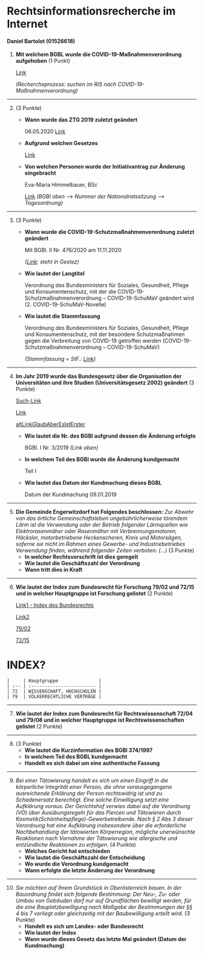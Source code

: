 # Rechtsinformationsrecherche im Internet

#### Daniel Bartolot (01526618)

1.  **Mit welchem BGBL wurde die COVID-19-Maßnahmenverordnung aufgehoben**
    (1 Punkt)

    [Link](https://www.ris.bka.gv.at/eli/bgbl/ii/2020/463/P19/NOR40227288?Abfrage=Bundesnormen&Kundmachungsorgan=&Index=&Titel=&Gesetzesnummer=&VonArtikel=&BisArtikel=&VonParagraf=&BisParagraf=&VonAnlage=&BisAnlage=&Typ=&Kundmachungsnummer=&Unterzeichnungsdatum=&FassungVom=15.11.2020&VonInkrafttretedatum=&BisInkrafttretedatum=&VonAusserkrafttretedatum=&BisAusserkrafttretedatum=&NormabschnittnummerKombination=Und&ImRisSeitVonDatum=&ImRisSeitBisDatum=&ImRisSeit=Undefined&ResultPageSize=100&Suchworte=COVID-19-Ma%c3%9fnahmenverordnung&Position=1&SkipToDocumentPage=true&ResultFunctionToken=6ffec48b-fdd2-411d-92e0-7f58da31cb80)

    _(Rechercheprozess: suchen im RIS nach COVID-19-Maßnahmenverordnung)_


---

2.  (3 Punkte)

    -   **Wann wurde das ZTG 2019 zuletzt geändert**

        06.05.2020
        [Link](https://www.ris.bka.gv.at/eli/bgbl/i/2019/29/P119/NOR40223108?ResultFunctionToken=32f95389-8e0d-4455-b95d-6becedbebdf4&Position=1&Sort=1%7cDesc&Abfrage=Bundesnormen&Kundmachungsorgan=&Index=&Titel=&Gesetzesnummer=&VonArtikel=&BisArtikel=&VonParagraf=&BisParagraf=&VonAnlage=&BisAnlage=&Typ=&Kundmachungsnummer=&Unterzeichnungsdatum=&FassungVom=16.11.2020&VonInkrafttretedatum=&BisInkrafttretedatum=&VonAusserkrafttretedatum=&BisAusserkrafttretedatum=&NormabschnittnummerKombination=Und&ImRisSeitVonDatum=&ImRisSeitBisDatum=&ImRisSeit=Undefined&ResultPageSize=100&Suchworte=Ziviltechnikergesetz)

    -   **Aufgrund welchen Gesetzes**

        [Link](https://www.ris.bka.gv.at/NormDokument.wxe?Abfrage=Bundesnormen&Gesetzesnummer=20010625&FassungVom=2020-11-16&Artikel=&Paragraf=118&Anlage=&Uebergangsrecht=)

    -   **Von welchen Personen wurde der Initiativantrag zur Änderung eingebracht**

        Eva-Maria Himmelbauer, BSc

        [Link](https://www.parlament.gv.at/PAKT/VHG/XXVI/NRSITZ/NRSITZ_00068/TO_03861997.pdf)
        _(BGBl oben --> Nummer der Nationalratssitzung --> Tagesordnung)_

---

3.  (3 Punkte)

    -   **Wann wurde die COVID-19-Schutzmaßnahmenverordnung zuletzt geändert**

        Mit BGBl. II Nr. 476/2020 am 11.11.2020

        _([Link](https://www.ris.bka.gv.at/Ergebnis.wxe?Abfrage=Bundesnormen&Kundmachungsorgan=&Index=&Titel=&Gesetzesnummer=&VonArtikel=&BisArtikel=&VonParagraf=&BisParagraf=&VonAnlage=&BisAnlage=&Typ=&Kundmachungsnummer=&Unterzeichnungsdatum=&FassungVom=16.11.2020&VonInkrafttretedatum=&BisInkrafttretedatum=&VonAusserkrafttretedatum=&BisAusserkrafttretedatum=&NormabschnittnummerKombination=Und&ImRisSeitVonDatum=&ImRisSeitBisDatum=&ImRisSeit=Undefined&ResultPageSize=100&Suchworte=COVID-19-Schutzma%c3%9fnahmenverordnung&Position=1&SkipToDocumentPage=true):
        steht in Gestez)_

    -   **Wie lautet der Langtitel**

        Verordnung des Bundesministers für Soziales, Gesundheit, Pflege und Konsumentenschutz, mit der die COVID-19-Schutzmaßnahmenverordnung – COVID-19-SchuMaV geändert wird (2. COVID-19-SchuMaV-Novelle)

    -   **Wie lautet die Stammfassung**

        Verordnung des Bundesministers für Soziales, Gesundheit, Pflege und Konsumentenschutz, mit der besondere Schutzmaßnahmen gegen die Verbreitung von COVID-19 getroffen werden (COVID-19-Schutzmaßnahmenverordnung – COVID-19-SchuMaV)

        _(Stammfassung = StF.: [Link](https://www.ris.bka.gv.at/eli/bgbl/II/2020/463))_

---

4.  **Im Jahr 2019 wurde das Bundesgesetz über die Organisation
    der Universitäten und ihre Studien (Universitätsgesetz 2002) geändert**
    (3 Punkte)

    [Such-Link](https://www.ris.bka.gv.at/Ergebnis.wxe?Abfrage=Bundesnormen&Kundmachungsorgan=&Index=&Titel=&Gesetzesnummer=&VonArtikel=&BisArtikel=&VonParagraf=&BisParagraf=&VonAnlage=&BisAnlage=&Typ=&Kundmachungsnummer=&Unterzeichnungsdatum=&FassungVom=16.11.2020&VonInkrafttretedatum=&BisInkrafttretedatum=&VonAusserkrafttretedatum=&BisAusserkrafttretedatum=&NormabschnittnummerKombination=Und&ImRisSeitVonDatum=&ImRisSeitBisDatum=&ImRisSeit=Undefined&ResultPageSize=100&Suchworte=Universit%c3%a4tsgesetz+2002&Position=1&Sort=1%7cDesc)

    [Link](https://www.ris.bka.gv.at/eli/bgbl/i/2002/120/P6/NOR40211287?ResultFunctionToken=e894f130-74b5-41b2-88d5-f07a1910baed&Position=1&Sort=1%7cDesc&Abfrage=Bundesnormen&Kundmachungsorgan=&Index=&Titel=&Gesetzesnummer=&VonArtikel=&BisArtikel=&VonParagraf=&BisParagraf=&VonAnlage=&BisAnlage=&Typ=&Kundmachungsnummer=&Unterzeichnungsdatum=&FassungVom=16.11.2020&VonInkrafttretedatum=&BisInkrafttretedatum=&VonAusserkrafttretedatum=&BisAusserkrafttretedatum=&NormabschnittnummerKombination=Und&ImRisSeitVonDatum=&ImRisSeitBisDatum=&ImRisSeit=Undefined&ResultPageSize=100&Suchworte=Universit%c3%a4tsgesetz+2002)

    [altLinkGlaubAberEsIstErster](https://www.ris.bka.gv.at/eli/bgbl/i/2002/120/P143/NOR40211288?ResultFunctionToken=e894f130-74b5-41b2-88d5-f07a1910baed&Position=1&Sort=1%7cDesc&Abfrage=Bundesnormen&Kundmachungsorgan=&Index=&Titel=&Gesetzesnummer=&VonArtikel=&BisArtikel=&VonParagraf=&BisParagraf=&VonAnlage=&BisAnlage=&Typ=&Kundmachungsnummer=&Unterzeichnungsdatum=&FassungVom=16.11.2020&VonInkrafttretedatum=&BisInkrafttretedatum=&VonAusserkrafttretedatum=&BisAusserkrafttretedatum=&NormabschnittnummerKombination=Und&ImRisSeitVonDatum=&ImRisSeitBisDatum=&ImRisSeit=Undefined&ResultPageSize=100&Suchworte=Universit%c3%a4tsgesetz+2002)

    -   **Wie lautet die Nr. des BGBl aufgrund dessen die Änderung erfolgte**

        BGBl. I Nr. 3/2019 _(Link oben)_

    -   **In welchem Teil des BGBl wurde die Änderung kundgemacht**

        Teil I

    -   **Wie lautet das Datum der Kundmachung dieses BGBL**

        Datum der Kundmachung 09.01.2019

---

5.  **Die Gemeinde Engerwitzdorf hat Folgendes beschlossen:**
    _Zur Abwehr von das örtliche Gemeinschaftsleben ungebührlicherweise
    törendem Lärm ist die Verwendung oder der Betrieb folgender
    Lärmquellen wie Elektrorasenmäher oder Rasenmäher mit
    Verbrennungsmotoren, Häcksler, motorbetriebene Heckenscheren,
    Kreis und Motorsägen, soferne sie nicht im Rahmen eines Gewerbe-
    und Industriebetriebes Verwendung finden, während folgender Zeiten
    verboten: (…)_
    (3 Punkte)
    -   **In welcher Rechtsvorschrift ist dies geregelt**
    -   **Wie lautet die Geschäftszahl der Verordnung**
    -   **Wann tritt dies in Kraft**

---

6.  **Wie lautet der Index zum Bundesrecht für Forschung 79/02 und 72/15
    und in welcher Hauptgruppe ist Forschung gelistet**
    (2 Punkte)

    [Link1 - Index des Bundesrechts](https://www.ris.bka.gv.at/UI/Judikatur/Vwgh/IndexVwghBr.aspx?TabbedMenuSelection=JudikaturTab)

    [Link2](https://www.ris.bka.gv.at/UI/Bund/Bundesnormen/IndexBundesrecht.aspx?TabbedMenuSelection=BundesrechtTab)

    [79/02](https://www.ris.bka.gv.at/Ergebnis.wxe?Abfrage=Bundesnormen&Index=79%2f02&VonParagraf=0&ResultPageSize=100)

    [72/15](https://www.ris.bka.gv.at/Ergebnis.wxe?Abfrage=Bundesnormen&Index=72%2f15&VonParagraf=0&ResultPageSize=100)

# INDEX?

    |     | Hauptgruppe               |
    | :-- | :------------------------ |
    | 72  | WISSENSCHAFT, HOCHSCHULEN |
    | 79  | VÖLKERRECHTLICHE VERTRÄGE |


---

7.  **Wie lautet der Index zum Bundesrecht für Rechtswissenschaft 72/04
    und 79/08 und in welcher Hauptgruppe ist Rechtswissenschaften gelistet**
    (2 Punkte)

---

8.  (3 Punkte)
    -   **Wie lautet die Kurzinformation des BGBl 374/1997**
    -   **In welchem Teil des BGBL kundgemacht**
    -   **Handelt es sich dabei um eine authentische Fassung**

---

9.  _Bei einer Tätowierung handelt es sich um einen Eingriff in
    die körperliche Integrität einer Person, die ohne vorausgegangene
    ausreichende Erklärung der Person rechtswidrig ist und zu
    Schadenersatz berechtigt.
    Eine solche Einwilligung setzt eine Aufklärung voraus.
    Der Gerichtshof verwies dabei auf die Verordnung (VO) über
    Ausübungsregeln für das Piercen und Tätowieren durch
    Kosmetik(Schönheitspflege)-Gewerbetreibende.
    Nach § 2 Abs 3 dieser Verordnung hat eine Aufklärung insbesondere
    über die erforderliche Nachbehandlung der tätowierten Körperregion,
    mögliche unerwünschte Reaktionen nach Vornahme der Tätowierung wie
    allergische und entzündliche Reaktionen zu erfolgen._ (4 Punkte)
    -   **Welches Gericht hat entschieden**
    -   **Wie lautet die Geschäftszahl der Entscheidung**
    -   **Wo wurde die Verordnung kundgemacht**
    -   **Wann erfolgte die letzte Änderung der Verordnung**

---

10. _Sie möchten auf Ihrem Grundstück in Oberösterreich bauen.
    In der Bauordnung findet sich folgende Bestimmung:
    Der Neu-, Zu- oder Umbau von Gebäuden darf nur auf Grundflächen
    bewilligt werden, für die eine Bauplatzbewilligung nach Maßgabe
    der Bestimmungen der §§ 4 bis 7 vorliegt oder gleichzeitig mit
    der Baubewilligung erteilt wird._ (3 Punkte)
    -   **Handelt es sich um Landes- oder Bundesrecht**
    -   **Wie lautet der Index**
    -   **Wann wurde dieses Gesetz das letzte Mal geändert
        (Datum der Kundmachung)**
